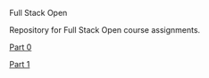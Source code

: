 Full Stack Open

Repository for Full Stack Open course assignments.

[Part 0](part0/assignments.md)

[Part 1](part1/)
